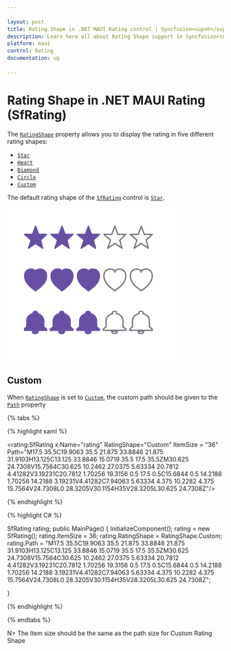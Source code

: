 ```yaml
---

layout: post
title: Rating Shape in .NET MAUI Rating control | Syncfusion<sup>®</sup>
description: Learn here all about Rating Shape support in Syncfusion<sup>®</sup> .NET MAUI Rating (SfRating) control and more.
platform: maui
control: Rating
documentation: ug

---
```


# Rating Shape in .NET MAUI Rating (SfRating)

The [`RatingShape`](https://help.syncfusion.com/cr/maui/Syncfusion.Maui.Inputs.RatingShape.html) property allows you to display the rating in five different rating shapes:

* [`Star`](https://help.syncfusion.com/cr/maui/Syncfusion.Maui.Inputs.RatingShape.html#Syncfusion_Maui_Inputs_RatingShape_Star)
* [`Heart`](https://help.syncfusion.com/cr/maui/Syncfusion.Maui.Inputs.RatingShape.html#Syncfusion_Maui_Inputs_RatingShape_Heart)
* [`Diamond`](https://help.syncfusion.com/cr/maui/Syncfusion.Maui.Inputs.RatingShape.html#Syncfusion_Maui_Inputs_RatingShape_Diamond)
* [`Circle`](https://help.syncfusion.com/cr/maui/Syncfusion.Maui.Inputs.RatingShape.html#Syncfusion_Maui_Inputs_RatingShape_Circle)
* [`Custom`](https://help.syncfusion.com/cr/maui/Syncfusion.Maui.Inputs.RatingShape.html#Syncfusion_Maui_Inputs_RatingShape_Custom)

The default rating shape of the [`SfRating`](https://help.syncfusion.com/cr/maui/Syncfusion.Maui.Inputs.SfRating.html) control is [`Star`](https://help.syncfusion.com/cr/maui/Syncfusion.Maui.Inputs.RatingShape.html#Syncfusion_Maui_Inputs_RatingShape_Star).

![SfRating rating shapes](images/rating-shapes.png)

## Custom

When [`RatingShape`](https://help.syncfusion.com/cr/maui/Syncfusion.Maui.Inputs.RatingShape.html) is set to [`Custom`](https://help.syncfusion.com/cr/maui/Syncfusion.Maui.Inputs.RatingShape.html#Syncfusion_Maui_Inputs_RatingShape_Star), the custom path should be given to the [`Path`](https://help.syncfusion.com/cr/maui/Syncfusion.Maui.Inputs.SfRating.html#Syncfusion_Maui_Inputs_SfRating_Path) property

{% tabs %}

{% highlight xaml %}

<rating:SfRating x:Name="rating" RatingShape="Custom" ItemSize = "36"
                 Path="M17.5 35.5C19.9063 35.5 21.875 33.8846 21.875 31.9103H13.125C13.125 33.8846 15.0719 35.5 17.5 35.5ZM30.625 24.7308V15.7564C30.625 10.2462 27.0375 5.63334 20.7812 4.41282V3.19231C20.7812 1.70256 19.3156 0.5 17.5 0.5C15.6844 0.5 14.2188 1.70256 14.2188 3.19231V4.41282C7.94063 5.63334 4.375 10.2282 4.375 15.7564V24.7308L0 28.3205V30.1154H35V28.3205L30.625 24.7308Z"/>
	
{% endhighlight %}

{% highlight C# %}

SfRating rating;
public MainPage()
{
    InitializeComponent();
    rating = new SfRating();
    rating.ItemSize = 36;
    rating.RatingShape = RatingShape.Custom;
    rating.Path = "M17.5 35.5C19.9063 35.5 21.875 33.8846 21.875 31.9103H13.125C13.125 33.8846 15.0719 35.5 17.5 35.5ZM30.625 24.7308V15.7564C30.625 10.2462 27.0375 5.63334 20.7812 4.41282V3.19231C20.7812 1.70256 19.3156 0.5 17.5 0.5C15.6844 0.5 14.2188 1.70256 14.2188 3.19231V4.41282C7.94063 5.63334 4.375 10.2282 4.375 15.7564V24.7308L0 28.3205V30.1154H35V28.3205L30.625 24.7308Z";

}

{% endhighlight %} 

{% endtabs %}

N> The Item size should be the same as the path size for Custom Rating Shape

